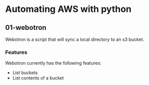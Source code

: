 # Automating AWS with python


## 01-webotron


Webotron is a script that will sync a local directory to an s3 bucket.

### Features

Webotron currently has the following features:

- List buckets
- List contents of a bucket